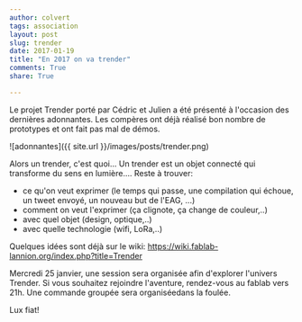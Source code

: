 ```yaml
---
author: colvert
tags: association
layout: post
slug: trender
date: 2017-01-19
title: "En 2017 on va trender"
comments: True
share: True

---
```


Le projet Trender porté par Cédric et Julien a été présenté à l'occasion des dernières adonnantes. Les compères ont déjà réalisé bon nombre de prototypes et ont fait pas mal de démos.

![adonnantes]({{ site.url }}/images/posts/trender.png)

Alors un trender, c'est quoi...
Un trender est un objet connecté qui transforme du sens en lumière....
Reste à trouver:

* ce qu'on veut exprimer (le temps qui passe, une compilation qui échoue, un tweet envoyé, un nouveau but de l'EAG, ...)
* comment on veut l'exprimer (ça clignote, ça change de couleur,..)
* avec quel objet (design, optique,..)
* avec quelle technologie (wifi, LoRa,..)

Quelques idées sont déjà sur le wiki:
 https://wiki.fablab-lannion.org/index.php?title=Trender

Mercredi 25 janvier, une session sera organisée afin d'explorer l'univers Trender.
Si vous souhaitez rejoindre l'aventure, rendez-vous au fablab vers 21h.
Une commande groupée sera organiséedans la foulée.

Lux fiat!
